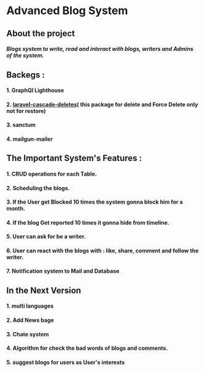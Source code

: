 # Advanced Blog System
## About the project
##### Blogs system to write, read and interact with blogs, writers and Admins of the system.

## Backegs :
#### 1. GraphQl Lighthouse 
#### 2. <a href='https://github.com/shiftonelabs/laravel-cascade-deletes'>laravel-cascade-deletes</a>( this package for <b>delete and Force Delete</b> only not for restore)
#### 3. sanctum 
#### 4. mailgun-mailer


## The Important System's Features :
#### 1. CRUD operations for each Table.  
#### 2. Scheduling the blogs.  
#### 3. If the User get Blocked 10 times the system gonna block him for a month.  
#### 4. If the blog Get reported 10 times it gonna hide from timeline.
#### 5. User can ask for be a writer.
#### 6. User can react with the blogs with : like, share, comment and follow the writer.
#### 7. Notification system to Mail and Database 

## In the Next Version
#### 1. multi languages
#### 2. Add News bage 
#### 3. Chate system 
#### 4. Algorithm for check the bad words of blogs and comments.
#### 5. suggest blogs for users as User's interests
